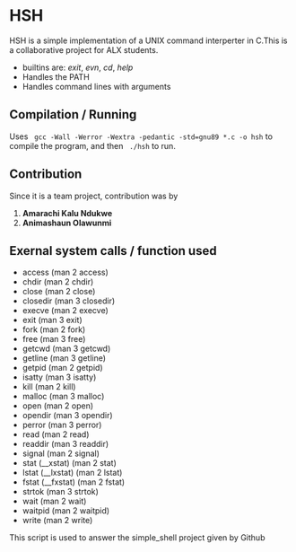 # HSH

HSH is a simple implementation of a UNIX command interperter in C.This is a collaborative project for ALX students.

- builtins are: *exit*, *evn*, *cd*, *help*
- Handles the PATH
- Handles command lines with arguments

## Compilation / Running

Uses ` gcc -Wall -Werror -Wextra -pedantic -std=gnu89 *.c -o hsh` to compile the program, and
then ` ./hsh` to run.

## Contribution
Since it is a team project, contribution was by
1. **Amarachi Kalu Ndukwe** 
2. **Animashaun Olawunmi**
## Exernal system calls / function used
- access (man 2 access)
- chdir (man 2 chdir)
- close (man 2 close)
- closedir (man 3 closedir)
- execve (man 2 execve)
- exit (man 3 exit)
- fork (man 2 fork)
- free (man 3 free)
- getcwd (man 3 getcwd)
- getline (man 3 getline)
- getpid (man 2 getpid)
- isatty (man 3 isatty)
- kill (man 2 kill)
- malloc (man 3 malloc)
- open (man 2 open)
- opendir (man 3 opendir)
- perror (man 3 perror)
- read (man 2 read)
- readdir (man 3 readdir)
- signal (man 2 signal)
- stat (__xstat) (man 2 stat)
- lstat (__lxstat) (man 2 lstat)
- fstat (__fxstat) (man 2 fstat)
- strtok (man 3 strtok)
- wait (man 2 wait)
- waitpid (man 2 waitpid)
- write (man 2 write)




This script is used to answer the simple_shell project given by Github
